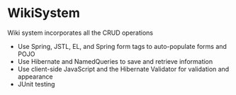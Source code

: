# WikiSystem
Wiki system incorporates all the CRUD operations

- Use Spring, JSTL, EL, and Spring form tags to auto-populate forms and POJO
- Use Hibernate and NamedQueries to save and retrieve information
- Use client-side JavaScript and the Hibernate Validator for validation and appearance
- JUnit testing
